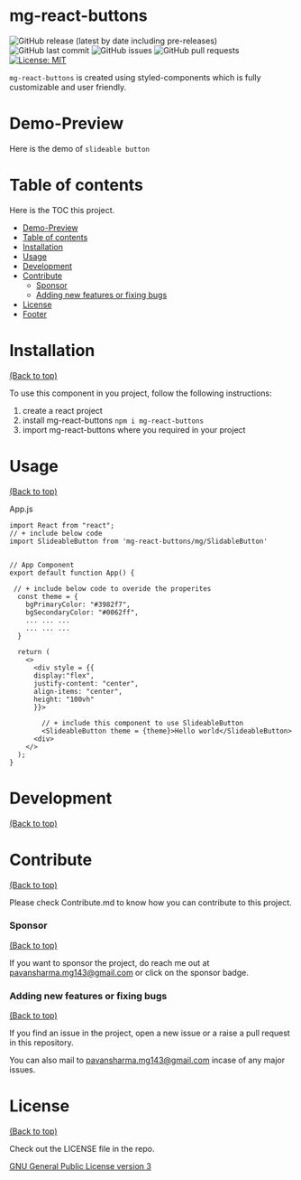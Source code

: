

<!-- Add banner here -->


# mg-react-buttons

<!-- Add buttons here -->

![GitHub release (latest by date including pre-releases)](https://img.shields.io/github/v/release/mg143pavankumar/mg-react-buttons?include_prereleases)
![GitHub last commit](https://img.shields.io/github/last-commit/mg143pavankumar/mg-react-buttons)
![GitHub issues](https://img.shields.io/github/issues-raw/mg143pavankumar/mg-react-buttons)
![GitHub pull requests](https://img.shields.io/github/issues-pr/mg143pavankumar/mg-react-buttons)
[![License: MIT](https://img.shields.io/badge/License-MIT-green.svg)](https://opensource.org/licenses/MIT)


<!-- Describe your project in brief -->

`mg-react-buttons` is created using styled-components which is fully customizable and user friendly.


# Demo-Preview
<!-- Add a demo for your project -->

Here is the demo of ```slideable button```


# Table of contents

Here is the TOC this project.

- [Demo-Preview](#demo-preview)
- [Table of contents](#table-of-contents)
- [Installation](#installation)
- [Usage](#usage)
- [Development](#development)
- [Contribute](#contribute)
    - [Sponsor](#sponsor)
    - [Adding new features or fixing bugs](#adding-new-features-or-fixing-bugs)
- [License](#license)
- [Footer](#footer)

# Installation
[(Back to top)](#table-of-contents)

To use this component in you project, follow the following instructions:

1. create a react project
2. install mg-react-buttons  ``` npm i mg-react-buttons ```
3. import mg-react-buttons where you required in your project


# Usage
[(Back to top)](#table-of-contents)

App.js

```
import React from "react";
// + include below code
import SlideableButton from 'mg-react-buttons/mg/SlidableButton'


// App Component
export default function App() {

 // + include below code to overide the properites  
  const theme = {
    bgPrimaryColor: "#3982f7",
    bgSecondaryColor: "#0062ff",
    ... ... ... 
    ... ... ... 
  }

  return (
    <>
      <div style = {{
      display:"flex", 
      justify-content: "center", 
      align-items: "center", 
      height: "100vh"
      }}>
      
        // + include this component to use SlideableButton
        <SlideableButton theme = {theme}>Hello world</SlideableButton>
      <div>
    </>
  );
}

```

# Development
[(Back to top)](#table-of-contents)


# Contribute
[(Back to top)](#table-of-contents)

Please check Contribute.md to know how you can contribute to this project.

### Sponsor
[(Back to top)](#table-of-contents)

If you want to sponsor the project, do reach me out at pavansharma.mg143@gmail.com or click on the sponsor badge.

### Adding new features or fixing bugs
[(Back to top)](#table-of-contents)

If you find an issue in the project, open a new issue or a raise a pull request in this repository. 

You can also mail to pavansharma.mg143@gmail.com incase of any major issues.

# License
[(Back to top)](#table-of-contents)

Check out the LICENSE file in the repo.

[GNU General Public License version 3](https://opensource.org/licenses/GPL-3.0)



